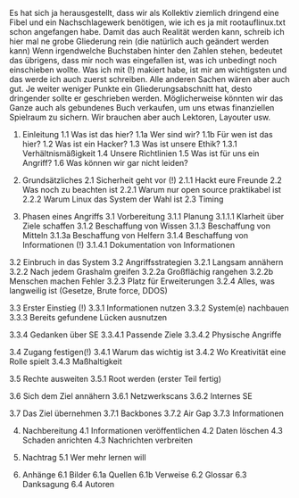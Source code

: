 Es hat sich ja herausgestellt, dass wir als 
Kollektiv ziemlich dringend eine Fibel und ein 
Nachschlagewerk benötigen, wie ich es ja mit 
rootauflinux.txt schon angefangen habe. Damit das 
auch Realität werden kann, schreib ich hier mal ne 
grobe Gliederung rein (die natürlich auch geändert
werden kann)
Wenn irgendwelche Buchstaben hinter den Zahlen 
stehen, bedeutet das übrigens, dass mir noch was 
eingefallen ist, was ich unbedingt noch einschieben 
wollte.
Was ich mit (!) makiert habe, ist mir am wichtigsten 
und das werde ich auch zuerst schreiben. Alle anderen 
Sachen wären aber auch gut. Je weiter weniger Punkte 
ein Gliederungsabschnitt hat, desto dringender 
sollte er geschrieben werden.
Möglicherweise könnten wir das Ganze auch als 
gebundenes Buch verkaufen, um uns etwas finanziellen 
Spielraum zu sichern. Wir brauchen aber auch 
Lektoren, Layouter usw.

1. Einleitung
1.1 Was ist das hier?
1.1a Wer sind wir?
1.1b Für wen ist das hier?
1.2 Was ist ein Hacker?
1.3 Was ist unsere Ethik?
1.3.1 Verhältnismäßigkeit
1.4 Unsere Richtlinien
1.5 Was ist für uns ein Angriff?
1.6 Was können wir gar nicht leiden?

2. Grundsätzliches
2.1 Sicherheit geht vor (!)
2.1.1 Hackt eure Freunde
2.2 Was noch zu beachten ist
2.2.1 Warum nur open source praktikabel ist
2.2.2 Warum Linux das System der Wahl ist
2.3 Timing

3. Phasen eines Angriffs
3.1 Vorbereitung
3.1.1 Planung
3.1.1.1 Klarheit über Ziele schaffen
3.1.2 Beschaffung von Wissen
3.1.3 Beschaffung von Mitteln
3.1.3a Beschaffung von Helfern
3.1.4 Beschaffung von Informationen (!)
3.1.4.1 Dokumentation von Informationen

3.2 Einbruch in das System
3.2 Angriffsstrategien
3.2.1 Langsam annähern
3.2.2 Nach jedem Grashalm greifen
3.2.2a Großflächig rangehen
3.2.2b Menschen machen Fehler
3.2.3 Platz für Erweiterungen
3.2.4 Alles, was langweilig ist (Gesetze, Brute force, DDOS)

3.3 Erster Einstieg (!)
3.3.1 Informationen nutzen
3.3.2 System(e) nachbauen
3.3.3 Bereits gefundene Lücken ausnutzen

3.3.4 Gedanken über SE
3.3.4.1 Passende Ziele
3.3.4.2 Physische Angriffe

3.4 Zugang festigen(!)
3.4.1 Warum das wichtig ist
3.4.2 Wo Kreativität eine Rolle spielt
3.4.3 Maßhaltigkeit

3.5 Rechte ausweiten
3.5.1 Root werden (erster Teil fertig)

3.6 Sich dem Ziel annähern
3.6.1 Netzwerkscans
3.6.2 Internes SE

3.7 Das Ziel übernehmen
3.7.1 Backbones
3.7.2 Air Gap
3.7.3 Informationen

4. Nachbereitung
4.1 Informationen veröffentlichen
4.2 Daten löschen
4.3 Schaden anrichten
4.3 Nachrichten verbreiten

5. Nachtrag
5.1 Wer mehr lernen will

6. Anhänge
6.1 Bilder
6.1a Quellen
6.1b Verweise
6.2 Glossar
6.3 Danksagung
6.4 Autoren
